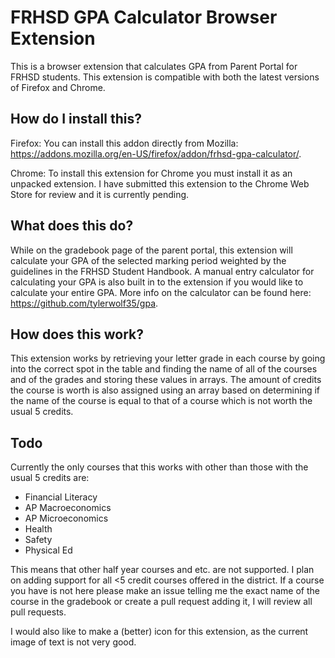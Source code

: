 # FRHSD GPA Calculator Browser Extension
This is a browser extension that calculates GPA from Parent Portal for FRHSD students. This extension is compatible with both the latest versions of Firefox and Chrome.

## How do I install this?
Firefox: You can install this addon directly from Mozilla: https://addons.mozilla.org/en-US/firefox/addon/frhsd-gpa-calculator/.

Chrome: To install this extension for Chrome you must install it as an unpacked extension. I have submitted this extension to the Chrome Web Store for review and it is currently pending.

## What does this do?
While on the gradebook page of the parent portal, this extension will calculate your GPA of the selected marking period weighted by the guidelines in the FRHSD Student Handbook. A manual entry calculator for calculating your GPA is also built in to the extension if you would like to calculate your entire GPA. More info on the calculator can be found here: https://github.com/tylerwolf35/gpa.

## How does this work?
This extension works by retrieving your letter grade in each course by going into the correct spot in the table and finding the name of all of the courses and of the grades and storing these values in arrays. The amount of credits the course is worth is also assigned using an array based on determining if the name of the course is equal to that of a course which is not worth the usual 5 credits.

## Todo
Currently the only courses that this works with other than those with the usual 5 credits are:
* Financial Literacy
* AP Macroeconomics
* AP Microeconomics
* Health
* Safety
* Physical Ed

This means that other half year courses and etc. are not supported. I plan on adding support for all <5 credit courses offered in the district. If a course you have is not here please make an issue telling me the exact name of the course in the gradebook or create a pull request adding it, I will review all pull requests.

I would also like to make a (better) icon for this extension, as the current image of text is not very good.